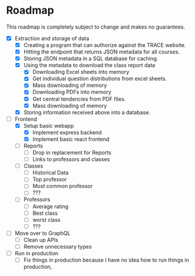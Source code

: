 
# Roadmap

This roadmap is completely subject to change and makes no guarantees.

- [x] Extraction and storage of data
  - [x] Creating a program that can authorize against the TRACE website.
  - [x] Hitting the endpoint that returns JSON metadata for all courses.
  - [x] Storing JSON metadata in a SQL database for caching.
  - [x] Using the metadata to download the class report data
    - [x] Downloading Excel sheets into memory
    - [x] Get individual question distributions from excel sheets.
    - [x] Mass downloading of memory
    - [x] Downloading PDFs into memory
    - [x] Get central tendencies from PDF files.
    - [x] Mass downloading of memory
  - [x] Storing information received above into a database.
- [ ] Frontend
  - [x] Setup basic webapp
    - [x] Implement express backend
    - [x] Implement basic react frontend
  - [ ] Reports
    - [ ] Drop in replacement for Reports
    - [ ] Links to professors and classes
  - [ ] Classes
    - [ ] Historical Data
    - [ ] Top professor
    - [ ] Most common professor
    - [ ] ???
  - [ ] Professors
    - [ ] Average rating
    - [ ] Best class
    - [ ] worst class
    - [ ] ???
- [ ] Move over to GraphQL
  - [ ] Clean up APIs
  - [ ] Remove unnecessary types
- [ ] Run in production
  - [ ] Fix things in production because I have no idea how to run things in production,
